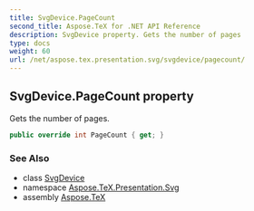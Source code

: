 ```yaml
---
title: SvgDevice.PageCount
second_title: Aspose.TeX for .NET API Reference
description: SvgDevice property. Gets the number of pages
type: docs
weight: 60
url: /net/aspose.tex.presentation.svg/svgdevice/pagecount/
---
```

## SvgDevice.PageCount property

Gets the number of pages.

```csharp
public override int PageCount { get; }
```

### See Also

* class [SvgDevice](../)
* namespace [Aspose.TeX.Presentation.Svg](../../svgdevice/)
* assembly [Aspose.TeX](../../../)


